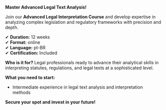 **Master Advanced Legal Text Analysis!**

Join our **Advanced Legal Interpretation Course** and develop expertise in analyzing complex legislation and regulatory frameworks with precision and depth.

✔ **Duration:** 12 weeks  
✔ **Format:** online  
✔ **Language:** pt-BR  
✔ **Certification:** Included

**Who is it for?** Legal professionals ready to advance their analytical skills in interpreting statutes, regulations, and legal texts at a sophisticated level.

**What you need to start:**
- Intermediate experience in legal text analysis and interpretation methods

**Secure your spot and invest in your future!**